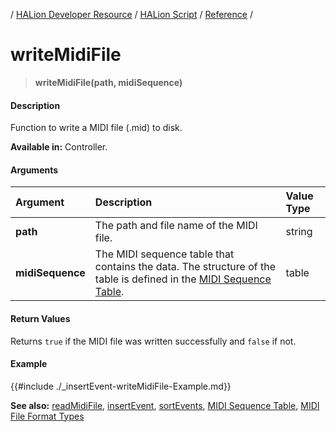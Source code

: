 / [HALion Developer Resource](../../HALion-Developer-Resource.md) / [HALion Script](./HALion-Script.md) / [Reference](./Reference.md) /

# writeMidiFile

>**writeMidiFile(path, midiSequence)**

#### Description

Function to write a MIDI file (.mid) to disk.

**Available in:** Controller.

#### Arguments

|Argument|Description|Value Type|
|:-|:-|:-|
|**path**|The path and file name of the MIDI file.|string|
|**midiSequence**|The MIDI sequence table that contains the data. The structure of the table is defined in the [MIDI Sequence Table](./MIDI-Sequence-Table.md).|table|

#### Return Values

Returns ``true`` if the MIDI file was written successfully and ``false`` if not.

#### Example

{{#include ./_insertEvent-writeMidiFile-Example.md}}

**See also:** [readMidiFile](./readMidiFile.md), [insertEvent](./insertEvent.md), [sortEvents](./sortEvents.md), [MIDI Sequence Table](./MIDI-Sequence-Table.md), [MIDI File Format Types](./MIDI-File-Format-Types.md)